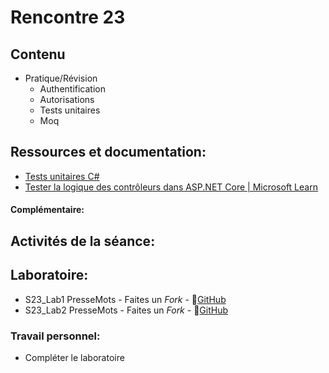 # Rencontre 23

## Contenu
- Pratique/Révision
    - Authentification
    - Autorisations
    - Tests unitaires 
    - Moq 

## Ressources et documentation: 
- [Tests unitaires C#](https://docs.microsoft.com/en-us/dotnet/core/testing/unit-testing-with-dotnet-test)
- [Tester la logique des contrôleurs dans ASP.NET Core | Microsoft Learn](https://learn.microsoft.com/fr-fr/aspnet/core/mvc/controllers/testing?view=aspnetcore-6.0)

#### Complémentaire: 

## Activités de la séance: 
## Laboratoire: 
- S23_Lab1 PresseMots - Faites un *Fork* - 🔗[GitHub](https://github.com/ProgWebTransFC/S23_Lab1)
- S23_Lab2 PresseMots - Faites un *Fork* - 🔗[GitHub](https://github.com/ProgWebTransFC/S23_Lab2)

### Travail personnel: 
- Compléter le laboratoire
